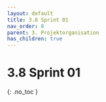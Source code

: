 ```yaml
---
layout: default
title: 3.8 Sprint 01
nav_order: 8
parent: 3. Projektorganisation
has_children: true
---
```


# 3.8 Sprint 01

{: .no_toc }